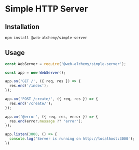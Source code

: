 # Simple HTTP Server

## Installation

```bash
npm install @web-alchemy/simple-server
```

## Usage

```javascript
const WebServer = require('@web-alchemy/simple-server');

const app = new WebServer();

app.on('GET /', ({ req, res }) => {
  res.end('/index');
});

app.on('POST /create/', ({ req, res }) => {
  res.end('/create/');
});

app.on('@error', ({ req, res, error }) => {
  res.end(error.message ?? 'error');
});

app.listen(3000, () => {
  console.log('Server is running on http://localhost:3000');
})
```